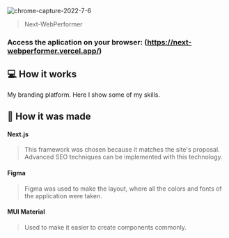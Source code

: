![chrome-capture-2022-7-6](https://user-images.githubusercontent.com/110235876/183259394-f54249b9-0e69-44ba-aade-938ed8721bbc.gif)

> Next-WebPerformer

### Access the aplication on your browser: (https://next-webperformer.vercel.app/)

## 💻 How it works

My branding platform. Here I show some of my skills.

## 🚀 How it was made

#### Next.js
> This framework was chosen because it matches the site's proposal. Advanced SEO techniques can be implemented with this technology.

#### Figma
> Figma was used to make the layout, where all the colors and fonts of the application were taken.

#### MUI Material
> Used to make it easier to create components commonly.

